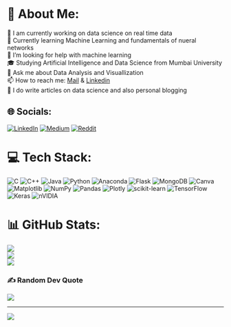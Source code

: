 # 💫 About Me:
🔭 I am currently working on data science on real time data<br>🌱 Currently learning Machine Learning and fundamentals of nueral networks<br>🤔 I’m looking for help with machine learning<br>🎓 Studying Artificial Intelligence and Data Science from Mumbai University<br>💬 Ask me about Data Analysis and Visuallization<br>📫 How to reach me: [Mail](atharva.r.badhe@gmail.com) & [Linkedin](https://www.linkedin.com/in/atharva-badhe/)<br>📝 I do write articles on data science and also personal blogging


## 🌐 Socials:
[![LinkedIn](https://img.shields.io/badge/LinkedIn-%230077B5.svg?logo=linkedin&logoColor=white)](https://linkedin.com/in/www.linkedin.com/in/atharva-badhe) [![Medium](https://img.shields.io/badge/Medium-12100E?logo=medium&logoColor=white)](https://medium.com/@https://medium.com/@atharva.r.badhe) [![Reddit](https://img.shields.io/badge/Reddit-%23FF4500.svg?logo=Reddit&logoColor=white)](https://reddit.com/user/https://www.reddit.com/user/Regular-Ad-9400/) 

# 💻 Tech Stack:
![C](https://img.shields.io/badge/c-%2300599C.svg?style=plastic&logo=c&logoColor=white) ![C++](https://img.shields.io/badge/c++-%2300599C.svg?style=plastic&logo=c%2B%2B&logoColor=white) ![Java](https://img.shields.io/badge/java-%23ED8B00.svg?style=plastic&logo=openjdk&logoColor=white) ![Python](https://img.shields.io/badge/python-3670A0?style=plastic&logo=python&logoColor=ffdd54) ![Anaconda](https://img.shields.io/badge/Anaconda-%2344A833.svg?style=plastic&logo=anaconda&logoColor=white) ![Flask](https://img.shields.io/badge/flask-%23000.svg?style=plastic&logo=flask&logoColor=white) ![MongoDB](https://img.shields.io/badge/MongoDB-%234ea94b.svg?style=plastic&logo=mongodb&logoColor=white) ![Canva](https://img.shields.io/badge/Canva-%2300C4CC.svg?style=plastic&logo=Canva&logoColor=white) ![Matplotlib](https://img.shields.io/badge/Matplotlib-%23ffffff.svg?style=plastic&logo=Matplotlib&logoColor=black) ![NumPy](https://img.shields.io/badge/numpy-%23013243.svg?style=plastic&logo=numpy&logoColor=white) ![Pandas](https://img.shields.io/badge/pandas-%23150458.svg?style=plastic&logo=pandas&logoColor=white) ![Plotly](https://img.shields.io/badge/Plotly-%233F4F75.svg?style=plastic&logo=plotly&logoColor=white) ![scikit-learn](https://img.shields.io/badge/scikit--learn-%23F7931E.svg?style=plastic&logo=scikit-learn&logoColor=white) ![TensorFlow](https://img.shields.io/badge/TensorFlow-%23FF6F00.svg?style=plastic&logo=TensorFlow&logoColor=white) ![Keras](https://img.shields.io/badge/Keras-%23D00000.svg?style=plastic&logo=Keras&logoColor=white) ![nVIDIA](https://img.shields.io/badge/nVIDIA-%2376B900.svg?style=plastic&logo=nVIDIA&logoColor=white)
# 📊 GitHub Stats:
![](https://github-readme-stats.vercel.app/api?username=atharvabadhe&theme=dark&hide_border=false&include_all_commits=false&count_private=false)<br/>
![](https://github-readme-streak-stats.herokuapp.com/?user=atharvabadhe&theme=dark&hide_border=false)<br/>
![](https://github-readme-stats.vercel.app/api/top-langs/?username=atharvabadhe&theme=dark&hide_border=false&include_all_commits=false&count_private=false&layout=compact)

### ✍️ Random Dev Quote
![](https://quotes-github-readme.vercel.app/api?type=horizontal&theme=radical)

---
[![](https://visitcount.itsvg.in/api?id=atharvabadhe&icon=6&color=5)](https://visitcount.itsvg.in)

<!-- Proudly created with GPRM ( https://gprm.itsvg.in ) -->

